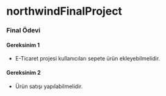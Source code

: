 # northwindFinalProject

### Final Ödevi 

#### Gereksinim 1 

- E-Ticaret projesi kullanıcıları sepete ürün ekleyebilmelidir.

#### Gereksinim 2 

- Ürün satışı yapılabilmelidir.

